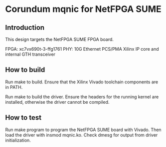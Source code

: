 # Corundum mqnic for NetFPGA SUME

## Introduction

This design targets the NetFPGA SUME FPGA board.

FPGA: xc7vx690t-3-ffg1761
PHY: 10G Ethernet PCS/PMA Xilinx IP core and internal GTH transceiver

## How to build

Run make to build.  Ensure that the Xilinx Vivado toolchain components are
in PATH.

Run make to build the driver.  Ensure the headers for the running kernel are
installed, otherwise the driver cannot be compiled.

## How to test

Run make program to program the NetFPGA SUME board with Vivado.  Then load the
driver with insmod mqnic.ko.  Check dmesg for output from driver
initialization.
